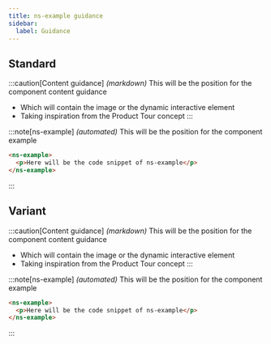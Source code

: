 ```yaml
---
title: ns-example guidance
sidebar:
  label: Guidance
---
```


## Standard

:::caution[Content guidance]
_(markdown)_ This will be the position for the component content guidance

- Which will contain the image or the dynamic interactive element
- Taking inspiration from the Product Tour concept
:::

:::note[ns-example]
_(automated)_ This will be the position for the component example

```html
<ns-example>
  <p>Here will be the code snippet of ns-example</p>
</ns-example>
```
:::

## Variant

:::caution[Content guidance]
_(markdown)_ This will be the position for the component content guidance

- Which will contain the image or the dynamic interactive element
- Taking inspiration from the Product Tour concept
:::

:::note[ns-example]
_(automated)_ This will be the position for the component example

```html
<ns-example>
  <p>Here will be the code snippet of ns-example</p>
</ns-example>
```
:::
